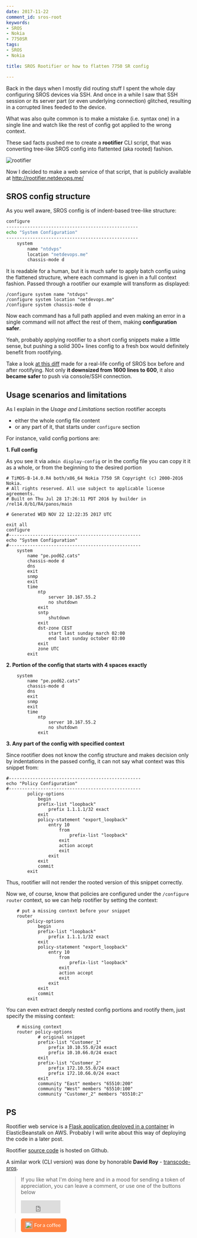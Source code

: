 ```yaml
---
date: 2017-11-22
comment_id: sros-root
keywords:
- SROS
- Nokia
- 7750SR
tags:
- SROS
- Nokia

title: SROS Rootifier or how to flatten 7750 SR config

---
```


Back in the days when I mostly did routing stuff I spent the whole day configuring SROS devices via SSH. And once in a while I saw that SSH session or its server part (or even underlying connection) glitched, resulting in a corrupted lines feeded to the device.

What was also quite common is to make a mistake (i.e. syntax one) in a single line and watch like the rest of config got applied to the wrong context.

These sad facts pushed me to create a **rootifier** CLI script, that was converting tree-like SROS config into flattented (aka rooted) fashion.

![rootifier](https://gitlab.com/rdodin/netdevops.me/uploads/29184e488b07d8b5efb77d367a9e41ce/image.png)

Now I decided to make a web service of that script, that is publicly available at http://rootifier.netdevops.me/

<!--more-->

## SROS config structure
As you well aware, SROS config is of indent-based tree-like structure:
```bash
configure
--------------------------------------------------
echo "System Configuration"
--------------------------------------------------
    system
        name "ntdvps"
        location "netdevops.me"
        chassis-mode d
```
It is readable for a human, but it is much safer to apply batch config using the flattened structure, where each command is given in a full context fashion. Passed through a rootifier our example will transform as displayed:
```
/configure system name "ntdvps"
/configure system location "netdevops.me"
/configure system chassis-mode d
```
Now each command has a full path applied and even making an error in a single command will not affect the rest of them, making **configuration safer**.

Yeah, probably applying rootifier to a short config snippets make a little sense, but pushing a solid 300+ lines config to a fresh box would definitely benefit from rootifying.

Take a look [at this diff](https://www.diffchecker.com/dHwUDWUw) made for a real-life config of SROS box before and after rootifying. Not only **it downsized from 1600 lines to 600**, it also **became safer** to push via console/SSH connection.

## Usage scenarios and limitations
As I explain in the _Usage and Limitations_ section rootifier accepts

* either the whole config file content
* or any part of it, that starts under `configure` section

For instance, valid config portions are:

**1. Full config**

As you see it via `admin display-config` or in the config file you can copy it it as a whole, or from the beginning to the desired portion
```
# TiMOS-B-14.0.R4 both/x86_64 Nokia 7750 SR Copyright (c) 2000-2016 Nokia.
# All rights reserved. All use subject to applicable license agreements.
# Built on Thu Jul 28 17:26:11 PDT 2016 by builder in /rel14.0/b1/R4/panos/main

# Generated WED NOV 22 12:22:35 2017 UTC

exit all
configure
#--------------------------------------------------
echo "System Configuration"
#--------------------------------------------------
    system
        name "pe.pod62.cats"
        chassis-mode d
        dns
        exit
        snmp
        exit
        time
            ntp
                server 10.167.55.2
                no shutdown
            exit
            sntp
                shutdown
            exit
            dst-zone CEST
                start last sunday march 02:00
                end last sunday october 03:00
            exit
            zone UTC
        exit
```

**2. Portion of the config that starts with 4 spaces exactly**
```
    system
        name "pe.pod62.cats"
        chassis-mode d
        dns
        exit
        snmp
        exit
        time
            ntp
                server 10.167.55.2
                no shutdown
            exit
```

**3. Any part of the config with specified context**

Since rootifier does not know the config structure and makes decision only by indentations in the passed config, it can not say what context was this snippet from:
```
#--------------------------------------------------
echo "Policy Configuration"
#--------------------------------------------------
        policy-options
            begin
            prefix-list "loopback"
                prefix 1.1.1.1/32 exact
            exit
            policy-statement "export_loopback"
                entry 10
                    from
                        prefix-list "loopback"
                    exit
                    action accept
                    exit
                exit
            exit
            commit
        exit
```
Thus, rootifier will not render the rooted version of this snippet correctly.

Now we, of course, know that policies are configured under the `/configure router` context, so we can help rootifier by setting the context:
```
    # put a missing context before your snippet
    router
        policy-options
            begin
            prefix-list "loopback"
                prefix 1.1.1.1/32 exact
            exit
            policy-statement "export_loopback"
                entry 10
                    from
                        prefix-list "loopback"
                    exit
                    action accept
                    exit
                exit
            exit
            commit
        exit
```

You can even extract deeply nested config portions and rootify them, just specify the missing context:
```
    # missing context
    router policy-options
            # original snippet
            prefix-list "Customer_1"
                prefix 10.10.55.0/24 exact
                prefix 10.10.66.0/24 exact
            exit
            prefix-list "Customer_2"
                prefix 172.10.55.0/24 exact
                prefix 172.10.66.0/24 exact
            exit
            community "East" members "65510:200"
            community "West" members "65510:100"
            community "Customer_2" members "65510:2"
```

## PS
Rootifier web service is a [Flask application deployed in a container](https://netdevops.me/2017/flask-application-in-a-production-ready-container/) in ElasticBeanstalk on AWS. Probably I will write about this way of deploying the code in a later post.

Rootifier [source code](https://github.com/hellt/Rootifier) is hosted on Github.

A similar work (CLI version) was done by honorable **David Roy** - [transcode-sros](https://github.com/door7302/transcode-sros).

> If you like what I'm doing here and in a mood for sending a token of appreciation, you can leave a comment, or use one of the buttons below  
> <iframe src="https://github.com/sponsors/hellt/button" title="Sponsor hellt" height="35" width="107" style="border: 0;"></iframe>

> <style>.bmc-button img{height: 20px !important;width: 20px !important;margin-bottom: 1px !important;box-shadow: none !important;border: none !important;vertical-align: middle !important;}.bmc-button{padding: 7px 15px 7px 10px !important;line-height: 20px !important;text-decoration: none !important;display:inline-flex !important;color:#FFFFFF !important;background-color:#FF813F !important;border-radius: 5px !important;border: 1px solid transparent !important;padding: 7px 15px 7px 10px !important;font-size: 20px !important;letter-spacing:-0.08px !important;margin: 0 auto !important;font-family:'Lato', sans-serif !important;-webkit-box-sizing: border-box !important;box-sizing: border-box !important;}.bmc-button:hover, .bmc-button:active, .bmc-button:focus {-webkit-box-shadow: 0px 1px 2px 2px rgba(190, 190, 190, 0.5) !important;text-decoration: none !important;box-shadow: 0px 1px 2px 2px rgba(190, 190, 190, 0.5) !important;opacity: 0.85 !important;color:#FFFFFF !important;}</style><link href="https://fonts.googleapis.com/css?family=Lato&subset=latin,latin-ext" rel="stylesheet"><a class="bmc-button" target="_blank" href="https://www.buymeacoffee.com/ntdvps"><img src="https://cdn.buymeacoffee.com/buttons/bmc-new-btn-logo.svg" alt="Buy me a coffee"><span style="margin-left:5px;font-size:14px !important;">For a coffee</span></a>